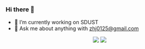 ### Hi there 👋

- 🔭 I’m currently working on SDUST
- 💬 Ask me about anything with zhj0125@gmail.com


<head>
    <center>
        <a href="http://www.hamqsl.com/solar.html" title="Click to add Solar-Terrestrial Data to your website!"><img src="http://www.hamqsl.com/solar101vhfpic.php"></a>
        <a href="http://www.hamqsl.com/solar.html" title="Click to add Solar-Terrestrial Data to your website!"><img src="http://www.hamqsl.com/solarmap.php"></a>
    </center>
</head>
